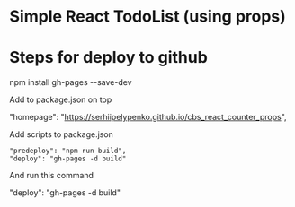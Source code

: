 # Simple React TodoList (using props)


# Steps for deploy to github

npm install gh-pages --save-dev

Add to package.json on top

"homepage": "https://serhiipelypenko.github.io/cbs_react_counter_props",

Add scripts to package.json

    "predeploy": "npm run build",
    "deploy": "gh-pages -d build"

And run this command

"deploy": "gh-pages -d build"